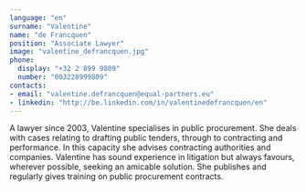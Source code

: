 ```yaml
---
language: "en"
surname: "Valentine"
name: "de Francquen"
position: "Associate Lawyer"
image: "valentine_defrancquen.jpg"
phone:
  display: "+32 2 899 9809"
  number: "003228999809"
contacts:
- email: "valentine.defrancquen@equal-partners.eu"
- linkedin: "http://be.linkedin.com/in/valentinedefrancquen/en"
---
```

A lawyer since 2003, Valentine specialises in public procurement. She deals with cases relating to drafting public tenders, through to contracting and performance. In this capacity she advises contracting authorities and companies. Valentine has sound experience in litigation but always favours, wherever possible, seeking an amicable solution. She publishes and regularly gives training on public procurement contracts.